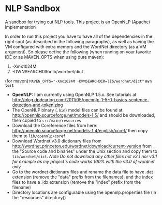 # NLP Sandbox

A sandbox for trying out NLP tools.
This project is an OpenNLP (Apache) implementation

In order to run this project you have to have all of the dependencies in the right spot (as described in the following paragraphs), as well as having the VM configured with extra memory and the WordNet directory (as a VM argument).
So please define the following (when running on your favorite IDE or as MAVEN_OPTS when using pure maven):
1. -Xmx1024M
2. -DWNSEARCHDIR=lib/wordnet/dict

(for maven) `MAVEN_OPTS="-Xmx1024M -DWNSEARCHDIR=lib/wordnet/dict"` **`mvn test`**

* **OpenNLP:** I am currently using OpenNLP 1.5.x.  See tutorials at  http://blog.dpdearing.com/2011/05/opennlp-1-5-0-basics-sentence-detection-and-tokenizing
 * The OpenNLP binary (`.bin`) model files can be found at http://opennlp.sourceforge.net/models-1.5/  and should be downloaded, then copied to `src/main/resources`
 * Download the Coreference files from here: http://opennlp.sourceforge.net/models-1.4/english/coref/ then copy them to `lib/opennlp/coref`
  * Download Wordnet v3.0 dictionary files from http://wordnet.princeton.edu/wordnet/download/current-version from the "Source code and binaries" under the Unix section and copy them to `lib/wordnet/dict`.  *Note Do not download any other files not v2.1 nor v3.1 for example as my project's code works 100% with the v3.0 of wordnet only.*
  * Go to the wordnet dictionary files and rename the data file to have .dat extension (remove the "data" prefix from the filenames), and the index files to have a .idx extension (remove the "index" prefix from the filename)
* Directory locations are configurable using the opennlp.properties file (in the "resources" directory))
  

